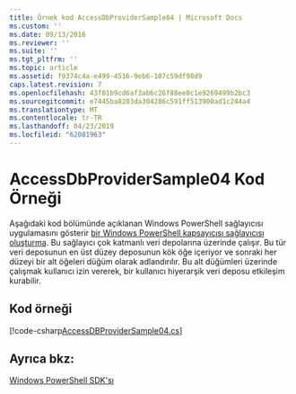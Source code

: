 ```yaml
---
title: Örnek kod AccessDbProviderSample04 | Microsoft Docs
ms.custom: ''
ms.date: 09/13/2016
ms.reviewer: ''
ms.suite: ''
ms.tgt_pltfrm: ''
ms.topic: article
ms.assetid: f9374c4a-e499-4516-9eb6-107c59df98d9
caps.latest.revision: 7
ms.openlocfilehash: 43f01b9cd6af3ab6c26f88ee0c1e9269499b2bc3
ms.sourcegitcommit: e7445ba8203da304286c591ff513900ad1c244a4
ms.translationtype: MT
ms.contentlocale: tr-TR
ms.lasthandoff: 04/23/2019
ms.locfileid: "62081963"
---
```

# <a name="accessdbprovidersample04-code-sample"></a>AccessDbProviderSample04 Kod Örneği

Aşağıdaki kod bölümünde açıklanan Windows PowerShell sağlayıcısı uygulamasını gösterir [bir Windows PowerShell kapsayıcısı sağlayıcısı oluşturma](./creating-a-windows-powershell-container-provider.md). Bu sağlayıcı çok katmanlı veri depolarına üzerinde çalışır. Bu tür veri deposunun en üst düzey deposunun kök öğe içeriyor ve sonraki her düzeyi bir alt öğeleri düğüm olarak adlandırılır. Bu alt düğümleri üzerinde çalışmak kullanıcı izin vererek, bir kullanıcı hiyerarşik veri deposu etkileşim kurabilir.

## <a name="code-sample"></a>Kod örneği

[!code-csharp[AccessDBProviderSample04.cs](../../powershell-sdk-samples/SDK-2.0/csharp/AccessDBProviderSample04/AccessDBProviderSample04.cs#L11-L1635 "AccessDBProviderSample04.cs")]

## <a name="see-also"></a>Ayrıca bkz:

[Windows PowerShell SDK'sı](../windows-powershell-reference.md)